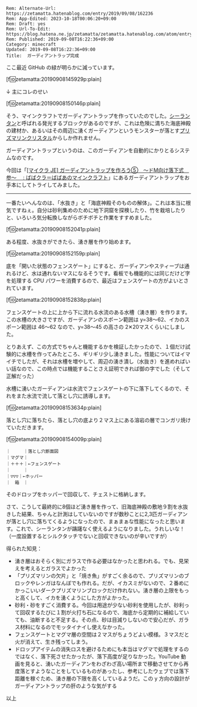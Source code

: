 ```header
Rem: Alternate-Url: https://zetamatta.hatenablog.com/entry/2019/09/08/162236
Rem: App-Edited: 2023-10-18T00:06:20+09:00
Rem: Draft: yes
Rem: Url-To-Edit: https://blog.hatena.ne.jp/zetamatta/zetamatta.hatenablog.com/atom/entry/26006613424778936
Rem: Published: 2019-09-08T16:22:36+09:00
Category: minecraft
Updated: 2019-09-08T16:22:36+09:00
Title:  ガーディアントラップ完成
```
ここ最近 GitHub の緑が明らかに減っています。

[f:id:zetamatta:20190908145929p:plain]

↓ 主にコレのせい

[f:id:zetamatta:20190908150146p:plain]

そう、マインクラフトでガーディアントラップを作っていたのでした。[シーランタン](https://minecraft-ja.gamepedia.com/%E3%82%B7%E3%83%BC%E3%83%A9%E3%83%B3%E3%82%BF%E3%83%B3)と呼ばれる発光するブロックがあるのですが、これは危険に満ちた海底神殿の建材か、あるいはその周辺に湧くガーディアンというモンスターが落とす[プリズマリンクリスタル](https://minecraft-ja.gamepedia.com/%E3%83%97%E3%83%AA%E3%82%BA%E3%83%9E%E3%83%AA%E3%83%B3%E3%82%AF%E3%83%AA%E3%82%B9%E3%82%BF%E3%83%AB)からしか作れません。

ガーディアントラップというのは、このガーディアンを自動的にかりとるシステムなのです。

今回は「[[マイクラ JE] ガーディアントラップを作ろう⑤　～ドM向け落下式　参～　 : ばばクラ＝ばばあのマインクラフト](http://blog.livedoor.jp/babacra/archives/12762100.html)」にあるガーディアントラップをお手本にしてトライしてみました。

------

一番たいへんなのは、「水抜き」と「海底神殿そのものの解体」。これは本当に根気ですねぇ。自分は砂利集めのために地下洞窟を探検したり、竹を栽培したりと、いろいろ気分転換しながらボチボチと作業をすすめました。

[f:id:zetamatta:20190908152041p:plain]

ある程度、水抜きができたら、湧き層を作り始めます。

[f:id:zetamatta:20190908152159p:plain]

底を「開いた状態のフェンスゲート」にすると、ガーディアンやスティーブは通れるけど、水は通れないマスになるそうです。看板でも機能的には同じだけど字を処理する CPU パワーを消費するので、最近はフェンスゲートの方がよいとされています。

[f:id:zetamatta:20190908152838p:plain]

フェンスゲートの上に上から下に流れる水流のある水槽（湧き層）を作ります。この水槽の大きさですが、ガーディアンのスポーン範囲は y=38～62、イカのスポーン範囲は 46～62 なので、y=38～45 の高さの 2✕20マスくらいにしました。

とりあえず、この方式でちゃんと機能するかを検証したかったので、１個だけ試験的に水槽を作ってみたところ、ギリギリ少し湧きました。性能についてはイマイチでしたが、それは水槽を増やして、周辺の湧き潰し（水抜き）を進めればいい話なので、この時点では機能することさえ証明できれば御の字でした（そして正解だった）

水槽に湧いたガーディアンは水流でフェンスゲートの下に落下してくるので、それをまた水流で流して落とし穴に誘導します。

[f:id:zetamatta:20190908153634p:plain]

落とし穴に落ちたら、落とし穴の底より２マス上にある溶岩の層でコンガリ焼けていただきます。

[f:id:zetamatta:20190908154009p:plain]

```
｜　　　｜落とし穴断面図
｜マグマ｜
｜＋＋＋｜←フェンスゲート
｜　　　｜
｜▽▽▽｜←ホッパー
｜　箱　｜
```

そのドロップをホッパーで回収して、チェストに格納します。

さて、こうして最終的に8個ほど湧き層を作って、旧海底神殿の敷地９割を水抜きした結果、ちゃんと計測はしていないのですが数秒ことに2,3匹ガーディアンが落とし穴に落ちてくるようになったので、まぁまぁな性能になったと思います。これで、シーランタンが躊躇なく使えるようになりました。うれしいな！（一度設置するとシルクタッチでないと回収できないのが辛いですが）

得られた知見：

* 湧き層はおそらく別にガラスで作る必要はなかったと思われる。でも、見栄えを考えるとガラスでよかった
* 「プリズマリンの欠片」と「焼き魚」がすごく余るので、プリズマリンのブロックやレンガはなんぼでも作れる。だが、イカスミがないので、２番めにかっこいいダークプリズマリンブロックだけ作れない。湧き層の上限をもっと高くして、イカを湧くようにした方がよかった。
* 砂利・砂をすごく消費する。今回は用途が少ない砂利を使用したが、砂利って回収するたびに１割が火打ち石になるので、海底から定期的に補給していても、油断すると不足する。その点、砂は目減りしないので安心だが、ガラス材料になるのでモッタイナイし使えなかった。
* フェンスゲートとマグマ層の空間は２マスがちょうどよい模様。３マスだと火が消えて、生き残ってしまう。
* ドロップアイテムの消失ロスを避けるためにも本当はマグマで処理をするのではなく、落下死させたかったが、落下高度が足りなかった。YouTube 動画を見ると、湧いたガーディアンをわざわざ高い場所まで移動させてから再度落とすようなことをしているものがあったし、参考にしたウェブでは落下距離を稼ぐため、湧き層の下限を高くしているようだ。この y 方向の設計がガーディアントラップの肝のような気がする

以上
